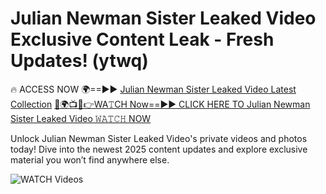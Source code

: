 # Julian Newman Sister Leaked Video Exclusive Content Leak - Fresh Updates! (ytwq)

🔥 ACCESS NOW 🌍==►► <a href="https://tinyurl.com/3fjeunct" rel="nofollow">Julian Newman Sister Leaked Video Latest Collection</a></h3>
[🔴🌍📺📱👉WA𝚃CH Now==►► CLICK HERE TO Julian Newman Sister Leaked Video 𝚆𝙰𝚃𝙲𝙷 NOW](https://tinyurl.com/3fjeunct)

Unlock Julian Newman Sister Leaked Video's private videos and photos today! Dive into the newest 2025 content updates and explore exclusive material you won’t find anywhere else.


<a href="https://tinyurl.com/3fjeunct" rel="nofollow" data-target="animated-image.originalLink"><img src="https://camo.githubusercontent.com/8a4f000d20f83aca3bf7ec5f350d767afa0574a8a352519fd8cfa583a6f93a33/68747470733a2f2f692e696d6775722e636f6d2f644a486b345a712e676966" alt="WATCH Videos" data-canonical-src="https://i.imgur.com/dJHk4Zq.gif" style="max-width: 100%; display: inline-block;" data-target="animated-image.originalImage"></a>
